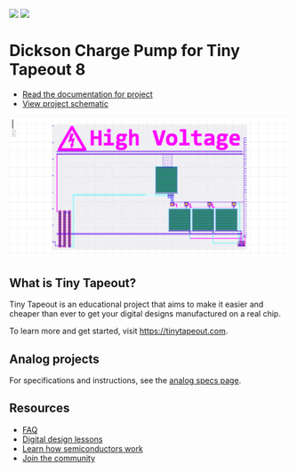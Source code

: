 ![](../../workflows/gds/badge.svg) ![](../../workflows/docs/badge.svg)

# Dickson Charge Pump for Tiny Tapeout 8

- [Read the documentation for project](docs/info.md)
- [View project schematic](https://xschem-viewer.com?file=https://github.com/urish/tt09-charge-pump/blob/main/xschem/dickson.sch)

![Layout](docs/layout.png)

## What is Tiny Tapeout?

Tiny Tapeout is an educational project that aims to make it easier and cheaper than ever to get your digital designs manufactured on a real chip.

To learn more and get started, visit https://tinytapeout.com.

## Analog projects

For specifications and instructions, see the [analog specs page](https://tinytapeout.com/specs/analog/).

## Resources

- [FAQ](https://tinytapeout.com/faq/)
- [Digital design lessons](https://tinytapeout.com/digital_design/)
- [Learn how semiconductors work](https://tinytapeout.com/siliwiz/)
- [Join the community](https://tinytapeout.com/discord)
